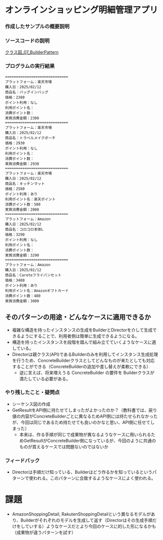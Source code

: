 # オンラインショッピング明細管理アプリ

### 作成したサンプルの概要説明

### ソースコードの説明
[クラス図_07_BuilderPattern](https://app.diagrams.net/#G1tgGOTJkjeALWFz7hoxEG2k6krkbFmu5A#%7B%22pageId%22%3A%22Zm_nHQO0GAeqFS43771l%22%7D)

### プログラムの実行結果
```
=============================
プラットフォーム：楽天市場
購入日：2025/02/12
商品名：バッグインバッグ
価格：2380
ポイント利用：なし
利用ポイント名：
消費ポイント数：
実質消費金額：2380
=============================
プラットフォーム：楽天市場
購入日：2025/02/12
商品名：トラベルメイクポーチ
価格：2930
ポイント利用：なし
利用ポイント名：
消費ポイント数：
実質消費金額：2930
=============================
プラットフォーム：楽天市場
購入日：2025/02/12
商品名：キッチンマット
価格：2580
ポイント利用：あり
利用ポイント名：楽天ポイント
消費ポイント数：580
実質消費金額：2000
=============================
プラットフォーム：Amazon
購入日：2025/02/12
商品名：コロコロ本体L
価格：3290
ポイント利用：なし
利用ポイント名：
消費ポイント数：
実質消費金額：3290
=============================
プラットフォーム：Amazon
購入日：2025/02/12
商品名：Caroteフライパンセット
価格：3480
ポイント利用：あり
利用ポイント名：Amazonギフトカード
消費ポイント数：480
実質消費金額：3000

```

## そのパターンの用途・どんなケースに適用できるか
- 複雑な構造を持ったインスタンスの生成をBuilderとDirectorを介して生成できるようにすることで、利用者側は簡単に生成できるようになる。
- 構造を持ったインスタンスを段階を踏んで組み立てていくようなケースに適している。
- Directorは親クラス(API)であるBuilderのみを利用してインスタンス生成処理を行うため、ConcreteBuilderクラスとしてどんなものが来たとしても対応することができる（ConcreteBuilderの追加や差し替えが柔軟にできる）
  - 逆に言えば、将来増えうる ConcreteBuilder の要件を Builderクラスが満たしている必要がある。


### やり残したこと・疑問点
- シーケンス図の作成
- GetResultをAPI側に持たせてしまったがよかったのか？（教科書では、戻り値の内容がConcreteBuilderごとに異なるためAPI側には持たせられなかったが、今回は同じであるため持たせても良いのかなと思い、API側に任せてしまった）
  - 本来は、作る手順が同じで成果物が異なるようなケースに用いられるためGetResultがConcreteBuilder側になっているが、今回のように共通のものが買えるケースでは問題ないのではないか


### フィードバック
- Directorは手順だけ知っている、Builderはどう作るかを知っているというパターンで使われる。このパターンに合致するようなケースによく使われる。

# 課題
- AmazonShoppingDetail, RakutenShoppingDetailという異なるモデルがあり、Builderがそれぞれのモデルを生成して返す（Directorはその生成手順だけをしていする）ようなケースだとより今回のケースに的した形になるかも（成果物が違うパターンを試す）
